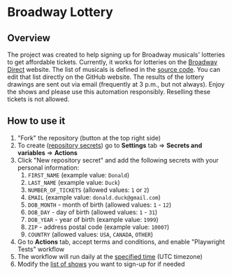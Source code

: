 # Broadway Lottery

## Overview

The project was created to help signing up for Broadway musicals' lotteries to get affordable tickets. Currently, it works for lotteries on the [Broadway Direct](https://lottery.broadwaydirect.com/) website. The list of musicals is defined in the [source code](/e2e/broadway-direct.spec.ts#L14). You can edit that list directly on the GitHub website. The results of the lottery drawings are sent out via email (frequently at 3 p.m., but not always). Enjoy the shows and please use this automation responsibly. Reselling these tickets is not allowed.

## How to use it

1. "Fork" the repository (button at the top right side)
2. To create ([repository secrets](https://docs.github.com/en/actions/security-guides/using-secrets-in-github-actions#creating-secrets-for-a-repository)) go to **Settings** tab => **Secrets and variables** => **Actions**
3. Click "New repository secret" and add the following secrets with your personal information:
    1. `FIRST_NAME` (example value: `Donald`)
    2. `LAST_NAME` (example value: `Duck`)
    3. `NUMBER_OF_TICKETS` (allowed values: `1` or `2`)
    4. `EMAIL` (example value: `donald.duck@gmail.com`)
    5. `DOB_MONTH` - month of birth (allowed values: `1` - `12`)
    6. `DOB_DAY` - day of birth (allowed values: `1` - `31`)
    7. `DOB_YEAR` - year of birth (example value: `1999`)
    8. `ZIP` - address postal code (example value: `10007`)
    9. `COUNTRY` (allowed values: `USA`, `CANADA`, `OTHER`)
4. Go to **Actions** tab, accept terms and conditions, and enable "Playwright Tests" workflow
5. The workflow will run daily at the [specified time](/.github/workflows/playwright.yml#L5) (UTC timezone)
6. Modify the [list of shows](/e2e/broadway-direct.spec.ts#L14) you want to sign-up for if needed

